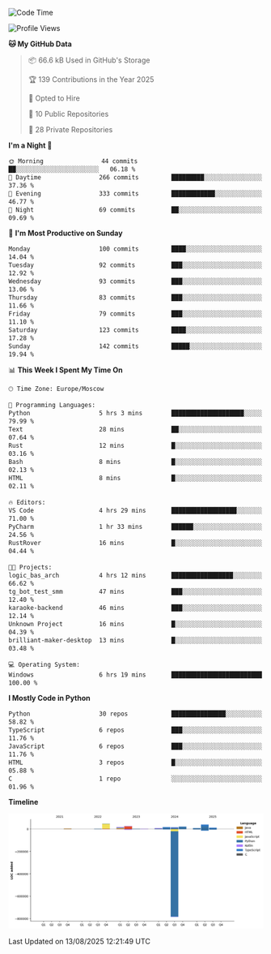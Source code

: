 <!--START_SECTION:waka-->
![Code Time](http://img.shields.io/badge/Code%20Time-782%20hrs%2025%20mins-blue)

![Profile Views](http://img.shields.io/badge/Profile%20Views-0-blue)

**🐱 My GitHub Data** 

> 📦 66.6 kB Used in GitHub's Storage 
 > 
> 🏆 139 Contributions in the Year 2025
 > 
> 💼 Opted to Hire
 > 
> 📜 10 Public Repositories 
 > 
> 🔑 28 Private Repositories 
 > 
**I'm a Night 🦉** 

```text
🌞 Morning                44 commits          ██░░░░░░░░░░░░░░░░░░░░░░░   06.18 % 
🌆 Daytime                266 commits         █████████░░░░░░░░░░░░░░░░   37.36 % 
🌃 Evening                333 commits         ████████████░░░░░░░░░░░░░   46.77 % 
🌙 Night                  69 commits          ██░░░░░░░░░░░░░░░░░░░░░░░   09.69 % 
```
📅 **I'm Most Productive on Sunday** 

```text
Monday                   100 commits         ████░░░░░░░░░░░░░░░░░░░░░   14.04 % 
Tuesday                  92 commits          ███░░░░░░░░░░░░░░░░░░░░░░   12.92 % 
Wednesday                93 commits          ███░░░░░░░░░░░░░░░░░░░░░░   13.06 % 
Thursday                 83 commits          ███░░░░░░░░░░░░░░░░░░░░░░   11.66 % 
Friday                   79 commits          ███░░░░░░░░░░░░░░░░░░░░░░   11.10 % 
Saturday                 123 commits         ████░░░░░░░░░░░░░░░░░░░░░   17.28 % 
Sunday                   142 commits         █████░░░░░░░░░░░░░░░░░░░░   19.94 % 
```


📊 **This Week I Spent My Time On** 

```text
🕑︎ Time Zone: Europe/Moscow

💬 Programming Languages: 
Python                   5 hrs 3 mins        ████████████████████░░░░░   79.99 % 
Text                     28 mins             ██░░░░░░░░░░░░░░░░░░░░░░░   07.64 % 
Rust                     12 mins             █░░░░░░░░░░░░░░░░░░░░░░░░   03.16 % 
Bash                     8 mins              █░░░░░░░░░░░░░░░░░░░░░░░░   02.13 % 
HTML                     8 mins              █░░░░░░░░░░░░░░░░░░░░░░░░   02.11 % 

🔥 Editors: 
VS Code                  4 hrs 29 mins       ██████████████████░░░░░░░   71.00 % 
PyCharm                  1 hr 33 mins        ██████░░░░░░░░░░░░░░░░░░░   24.56 % 
RustRover                16 mins             █░░░░░░░░░░░░░░░░░░░░░░░░   04.44 % 

🐱‍💻 Projects: 
logic_bas_arch           4 hrs 12 mins       █████████████████░░░░░░░░   66.62 % 
tg_bot_test_smm          47 mins             ███░░░░░░░░░░░░░░░░░░░░░░   12.40 % 
karaoke-backend          46 mins             ███░░░░░░░░░░░░░░░░░░░░░░   12.14 % 
Unknown Project          16 mins             █░░░░░░░░░░░░░░░░░░░░░░░░   04.39 % 
brilliant-maker-desktop  13 mins             █░░░░░░░░░░░░░░░░░░░░░░░░   03.48 % 

💻 Operating System: 
Windows                  6 hrs 19 mins       █████████████████████████   100.00 % 
```

**I Mostly Code in Python** 

```text
Python                   30 repos            ███████████████░░░░░░░░░░   58.82 % 
TypeScript               6 repos             ███░░░░░░░░░░░░░░░░░░░░░░   11.76 % 
JavaScript               6 repos             ███░░░░░░░░░░░░░░░░░░░░░░   11.76 % 
HTML                     3 repos             █░░░░░░░░░░░░░░░░░░░░░░░░   05.88 % 
C                        1 repo              ░░░░░░░░░░░░░░░░░░░░░░░░░   01.96 % 
```



**Timeline**

![Lines of Code chart](https://raw.githubusercontent.com/adlemx/adlemx/main/assets/bar_graph.png)


 Last Updated on 13/08/2025 12:21:49 UTC
<!--END_SECTION:waka-->
